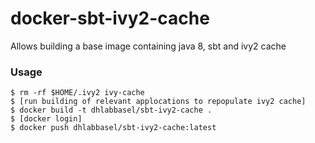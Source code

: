 # docker-sbt-ivy2-cache
Allows building a base image containing java 8, sbt and ivy2 cache

### Usage

```
$ rm -rf $HOME/.ivy2 ivy-cache
$ [run building of relevant applocations to repopulate ivy2 cache]
$ docker build -t dhlabbasel/sbt-ivy2-cache .
$ [docker login]
$ docker push dhlabbasel/sbt-ivy2-cache:latest
```
